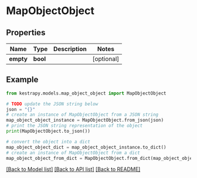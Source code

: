 # MapObjectObject


## Properties

Name | Type | Description | Notes
------------ | ------------- | ------------- | -------------
**empty** | **bool** |  | [optional] 

## Example

```python
from kestrapy.models.map_object_object import MapObjectObject

# TODO update the JSON string below
json = "{}"
# create an instance of MapObjectObject from a JSON string
map_object_object_instance = MapObjectObject.from_json(json)
# print the JSON string representation of the object
print(MapObjectObject.to_json())

# convert the object into a dict
map_object_object_dict = map_object_object_instance.to_dict()
# create an instance of MapObjectObject from a dict
map_object_object_from_dict = MapObjectObject.from_dict(map_object_object_dict)
```
[[Back to Model list]](../README.md#documentation-for-models) [[Back to API list]](../README.md#documentation-for-api-endpoints) [[Back to README]](../README.md)


